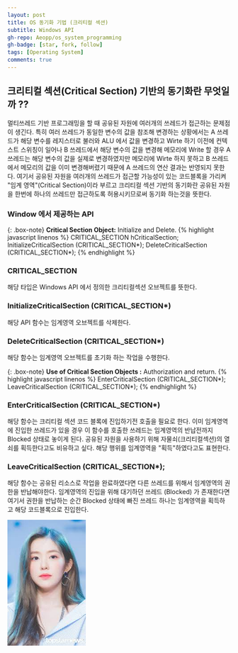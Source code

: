 ```yaml
---
layout: post
title: OS 동기화 기법 (크리티컬 섹션)
subtitle: Windows API 
gh-repo: Aeopp/os_system_programming
gh-badge: [star, fork, follow]
tags: [Operating System]
comments: true
---
```


## 크리티컬 섹션(Critical Section) 기반의 동기화란 무엇일까 ??
  멀티쓰레드 기반 프로그래밍을 할 때 공유된 자원에 여러개의 쓰레드가 접근하는 문제점이 생긴다.
  특히 여러 쓰레드가 동일한 변수의 값을 참조해 변경하는 상황에서는 A 쓰레드가 해당 변수를 레지스터로 불러와
  ALU 에서 값을 변경하고 Wirte 하기 이전에 컨텍스트 스위칭이 일어나 B 쓰레드에서 해당 변수의 값을 변경해 메모리에 Write 할 경우
  A 쓰레드는 해당 변수의 값을 실제로 변경하였지만 메모리에 Wirte 하지 못하고 B 쓰레드에서 메모리의 값을 이미 변경해버렸기 때문에 A 쓰레드의 연산 결과는 반영되지 못한다.
  여기서 공유된 자원을 여러개의 쓰레드가 접근할 가능성이 있는 코드블록을 가리켜 "임계 영역"(Critical Section)이라 부르고
  크리티컬 섹션 기반의 동기화란 공유된 자원을 한번에 하나의 쓰레드만 접근하도록 허용시키므로써 동기화 하는것을 뜻한다.
  
### Window 에서 제공하는 API

{: .box-note}
**Critical Section Object:** Initialize and Delete.
{% highlight javascript linenos %}
CRITICAL_SECTION hCriticalSection;
InitializeCriticalSection (CRITICAL_SECTION*);
DeleteCriticalSection (CRITICAL_SECTION*);
{% endhighlight %}
### CRITICAL_SECTION  
해당 타입은 Windows API 에서 정의한 크리티컬섹션 오브젝트를 뜻한다. 
### InitializeCriticalSection (CRITICAL_SECTION*) 
해당 API 함수는 임계영역 오브젝트를 삭제한다.
### DeleteCriticalSection (CRITICAL_SECTION*)
해당 함수는 임계영역 오브젝트를 초기화 하는 작업을 수행한다.

{: .box-note}
**Use of Critical Section Objects :** Authorization and return.
{% highlight javascript linenos %}
EnterCriticalSection (CRITICAL_SECTION*);
LeaveCriticalSection (CRITICAL_SECTION*);
{% endhighlight %}

### EnterCriticalSection  (CRITICAL_SECTION*)
 해당 함수는 크리티컬 섹션 코드 블록에 진입하기전 호출을 필요로 한다.
 이미 임계영역에 진입한 쓰레드가 있을 경우 이 함수를 호출한 쓰레드는 임계영역의 반납전까지 Blocked 상태로 놓이게 된다.
 공유된 자원을 사용하기 위해 자물쇠(크리티컬섹션)의 열쇠를 획득한다고도 비유하고 싶다.
 해당 행위를 임계영역을 "획득"하였다고도 표현한다.

### LeaveCriticalSection (CRITICAL_SECTION*);
 해당 함수는 공유된 리소스로 작업을 완료하였다면 다른 쓰레드를 위해서 임계영역의 권한을 반납해야한다.
 임계영역의 진입을 위해 대기하던 쓰레드 (Blocked) 가 존재한다면 여기서 권한을 반납하는 순간
 Blocked 상태에 빠진 쓰레드 하나는 임계영역을 획득하고 해당 코드블록으로 진입한다.
 
 
 ![Lin](https://github.com/Aeopp/Aeopp.github.io/blob/master/assets/img/Lin.png)
 
  
  
  
  
